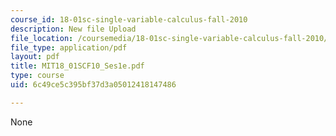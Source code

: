 ```yaml
---
course_id: 18-01sc-single-variable-calculus-fall-2010
description: New file Upload
file_location: /coursemedia/18-01sc-single-variable-calculus-fall-2010/6c49ce5c395bf37d3a05012418147486_MIT18_01SCF10_Ses1e.pdf
file_type: application/pdf
layout: pdf
title: MIT18_01SCF10_Ses1e.pdf
type: course
uid: 6c49ce5c395bf37d3a05012418147486

---
```

None